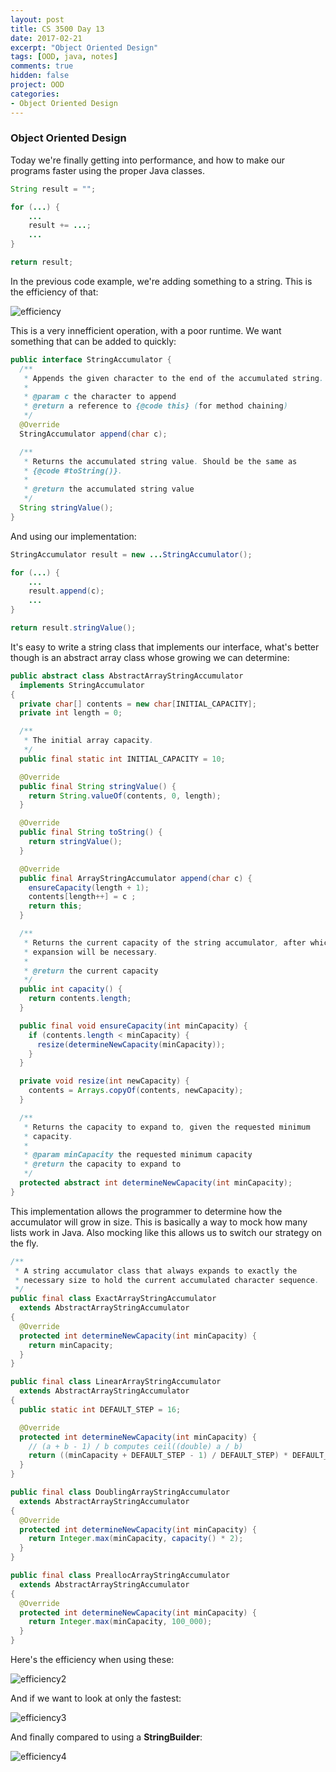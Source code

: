```yaml
---
layout: post
title: CS 3500 Day 13
date: 2017-02-21
excerpt: "Object Oriented Design"
tags: [OOD, java, notes]
comments: true
hidden: false
project: OOD
categories:
- Object Oriented Design
---
```


### Object Oriented Design


Today we're finally getting into performance, and how to make our programs faster using the proper Java classes. 

~~~ java
String result = "";

for (...) {
    ...
    result += ...;
    ...
}

return result;
~~~

In the previous code example, we're adding something to a string. This is the efficiency of that: 

![efficiency](http://www.ccs.neu.edu/course/cs3500/original.png)

This is a very innefficient operation, with a poor runtime. We want something that can be added to quickly:

~~~ java
public interface StringAccumulator {
  /**
   * Appends the given character to the end of the accumulated string.
   *
   * @param c the character to append
   * @return a reference to {@code this} (for method chaining)
   */
  @Override
  StringAccumulator append(char c);

  /**
   * Returns the accumulated string value. Should be the same as
   * {@code #toString()}.
   *
   * @return the accumulated string value
   */
  String stringValue();
}
~~~

And using our implementation:

~~~ java
StringAccumulator result = new ...StringAccumulator();

for (...) {
    ...
    result.append(c);
    ...
}

return result.stringValue();
~~~

It's easy to write a string class that implements our interface, what's better though is an abstract array class whose growing we can determine:

~~~ java
public abstract class AbstractArrayStringAccumulator
  implements StringAccumulator
{
  private char[] contents = new char[INITIAL_CAPACITY];
  private int length = 0;

  /**
   * The initial array capacity.
   */
  public final static int INITIAL_CAPACITY = 10;

  @Override
  public final String stringValue() {
    return String.valueOf(contents, 0, length);
  }

  @Override
  public final String toString() {
    return stringValue();
  }

  @Override
  public final ArrayStringAccumulator append(char c) {
    ensureCapacity(length + 1);
    contents[length++] = c ;
    return this;
  }

  /**
   * Returns the current capacity of the string accumulator, after which
   * expansion will be necessary.
   *
   * @return the current capacity
   */
  public int capacity() {
    return contents.length;
  }

  public final void ensureCapacity(int minCapacity) {
    if (contents.length < minCapacity) {
      resize(determineNewCapacity(minCapacity));
    }
  }

  private void resize(int newCapacity) {
    contents = Arrays.copyOf(contents, newCapacity);
  }

  /**
   * Returns the capacity to expand to, given the requested minimum
   * capacity.
   *
   * @param minCapacity the requested minimum capacity
   * @return the capacity to expand to
   */
  protected abstract int determineNewCapacity(int minCapacity);
}
~~~

This implementation allows the programmer to determine how the accumulator will grow in size. This is basically a way to mock how many lists work in Java. Also mocking like this allows us to switch our strategy on the fly. 



~~~ java
/**
 * A string accumulator class that always expands to exactly the
 * necessary size to hold the current accumulated character sequence.
 */
public final class ExactArrayStringAccumulator
  extends AbstractArrayStringAccumulator
{
  @Override
  protected int determineNewCapacity(int minCapacity) {
    return minCapacity;
  }
}
~~~

~~~ java
public final class LinearArrayStringAccumulator
  extends AbstractArrayStringAccumulator
{
  public static int DEFAULT_STEP = 16;

  @Override
  protected int determineNewCapacity(int minCapacity) {
    // (a + b - 1) / b computes ceil((double) a / b)
    return ((minCapacity + DEFAULT_STEP - 1) / DEFAULT_STEP) * DEFAULT_STEP;
  }
}
~~~

~~~ java
public final class DoublingArrayStringAccumulator
  extends AbstractArrayStringAccumulator
{
  @Override
  protected int determineNewCapacity(int minCapacity) {
    return Integer.max(minCapacity, capacity() * 2);
  }
}
~~~

~~~ java
public final class PreallocArrayStringAccumulator
  extends AbstractArrayStringAccumulator
{
  @Override
  protected int determineNewCapacity(int minCapacity) {
    return Integer.max(minCapacity, 100_000);
  }
}
~~~

Here's the efficiency when using these:

![efficiency2](http://www.ccs.neu.edu/course/cs3500/accumulator.png)

And if we want to look at only the fastest:

![efficiency3](http://www.ccs.neu.edu/course/cs3500/zoom.png)

And finally compared to using a **StringBuilder**:

![efficiency4](http://www.ccs.neu.edu/course/cs3500/improved.png)








